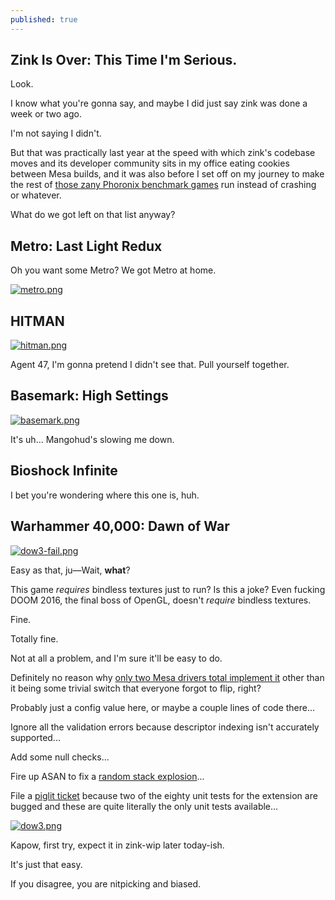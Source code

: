 ```yaml
---
published: true
---
```

## Zink Is Over: This Time I'm Serious.

Look.

I know what you're gonna say, and maybe I did just say zink was done a week or two ago.

I'm not saying I didn't.

But that was practically last year at the speed with which zink's codebase moves and its developer community sits in my office eating cookies between Mesa builds, and it was also before I set off on my journey to make the rest of [those zany Phoronix benchmark games](https://www.phoronix.com/scan.php?page=article&item=zink-sub-alloc) run instead of crashing or whatever.

What do we got left on that list anyway?

## Metro: Last Light Redux

Oh you want some Metro? We got Metro at home.

[![metro.png]({{site.url}}/assets/metro.png)]({{site.url}}/assets/metro.png)

## HITMAN

[![hitman.png]({{site.url}}/assets/hitman.png)]({{site.url}}/assets/hitman.png)

Agent 47, I'm gonna pretend I didn't see that. Pull yourself together.

## Basemark: High Settings

[![basemark.png]({{site.url}}/assets/basemark.png)]({{site.url}}/assets/basemark.png)

It's uh... Mangohud's slowing me down.

## Bioshock Infinite

I bet you're wondering where this one is, huh.

## Warhammer 40,000: Dawn of War

[![dow3-fail.png]({{site.url}}/assets/dow3-fail.png)]({{site.url}}/assets/dow3-fail.png)

Easy as that, ju—Wait, **what**?

This game *requires* bindless textures just to run? Is this a joke? Even fucking DOOM 2016, the final boss of OpenGL, doesn't *require* bindless textures.

Fine.

Totally fine.

Not at all a problem, and I'm sure it'll be easy to do.

Definitely no reason why [only two Mesa drivers total implement it](https://mesamatrix.net/#ExtensionsthatarenotpartofanyOpenGLorOpenGLESversion_Extensions_Extension_GL_ARB_bindless_texture) other than it being some trivial switch that everyone forgot to flip, right?

Probably just a config value here, or maybe a couple lines of code there...

Ignore all the validation errors because descriptor indexing isn't accurately supported...

Add some null checks...

Fire up ASAN to fix a [random stack explosion](https://gitlab.freedesktop.org/mesa/mesa/-/merge_requests/12829)...

File a [piglit ticket](https://gitlab.freedesktop.org/mesa/piglit/-/issues/57) because two of the eighty unit tests for the extension are bugged and these are quite literally the only unit tests available...
















[![dow3.png]({{site.url}}/assets/dow3.png)]({{site.url}}/assets/dow3.png)

Kapow, first try, expect it in zink-wip later today-ish.

It's just that easy.

If you disagree, you are nitpicking and biased.
